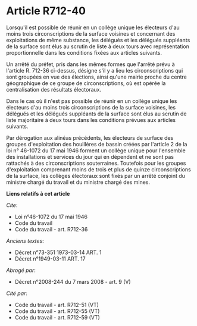 # Article R712-40

Lorsqu'il est possible de réunir en un collège unique les électeurs d'au moins trois circonscriptions de la surface voisines
et concernant des exploitations de même substance, les délégués et les délégués suppléants de la surface sont élus au scrutin
de liste à deux tours avec représentation proportionnelle dans les conditions fixées aux articles suivants.

Un arrêté du préfet, pris dans les mêmes formes que l'arrêté prévu à l'article R. 712-36 ci-dessus, désigne s'il y a lieu les
circonscriptions qui sont groupées en vue des élections, ainsi qu'une mairie proche du centre géographique de ce groupe de
circonscriptions, où est opérée la centralisation des résultats électoraux.

Dans le cas où il n'est pas possible de réunir en un collège unique les électeurs d'au moins trois circonscriptions de la
surface voisines, les délégués et les délégués suppléants de la surface sont élus au scrutin de liste majoritaire à deux
tours dans les conditions prévues aux articles suivants.

Par dérogation aux alinéas précédents, les électeurs de surface des groupes d'exploitation des houillères de bassin créées
par l'article 2 de la loi n° 46-1072 du 17 mai 1946 forment un collège unique pour l'ensemble des installations et services
du jour qui en dépendent et ne sont pas rattachés à des circonscriptions souterraines. Toutefois pour les groupes
d'exploitation comprenant moins de trois et plus de quinze circonscriptions de la surface, les collèges électoraux sont fixés
par un arrêté conjoint du ministre chargé du travail et du ministre chargé des mines.

**Liens relatifs à cet article**

_Cite_:

  - Loi n°46-1072 du 17 mai 1946
  - Code du travail
  - Code du travail - art. R712-36

_Anciens textes_:

  - Décret n°73-351 1973-03-14 ART. 1
  - Décret n°1949-03-11 ART. 17

_Abrogé par_:

  - Décret n°2008-244 du 7 mars 2008 - art. 9 (V)

_Cité par_:

  - Code du travail - art. R712-51 (VT)
  - Code du travail - art. R712-55 (VT)
  - Code du travail - art. R712-59 (VT)
